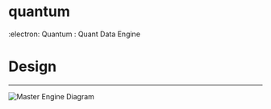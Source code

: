 # quantum
:electron: Quantum : Quant Data Engine



# Design
----------------------------------------
![Master Engine Diagram](https://github.com/QuantaVerse/quantum/blob/master/diagram/QuantumEngine.png "Master Engine Diagram")

